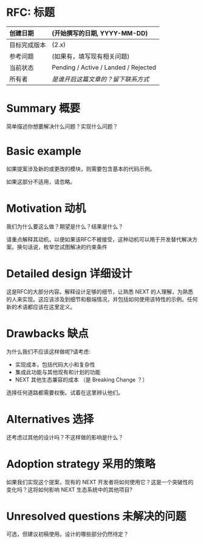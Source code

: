 # RFC: 标题

| 创建日期     | (开始撰写的日期, YYYY-MM-DD)                                                   |
| :-- | :-- |
| 目标完成版本 | (2.x)                                                          |
| 参考问题    | (如果有，填写现有相关问题) |
| 当前状态     | Pending / Active / Landed / Rejected                                                      |
| 所有者       | *是谁开启这篇文章的？留下联系方式*                                         |

# Summary 概要

简单描述你想要解决什么问题？实现什么问题？

# Basic example 

如果提案涉及新的或更改的模块，则需要包含基本的代码示例。

如果这部分不适用，请忽略。

# Motivation 动机

我们为什么要这么做？期望是什么？结果是什么？

请重点解释其动机，以便如果该RFC不被接受，这种动机可以用于开发替代解决方案。换句话说，枚举您试图解决的约束条件

# Detailed design 详细设计

这是RFC的大部分内容。解释设计足够的细节，让熟悉 NEXT 的人理解，为熟悉的人来实现。这应该涉及到细节和极端情况，并包括如何使用该特性的示例。任何新的术语都应该在这里定义。

# Drawbacks 缺点

为什么我们不应该这样做呢?请考虑:

- 实现成本，包括代码大小和复杂性
- 集成此功能与其他现有和计划的功能
- NEXT 其他生态兼容的成本 （是 Breaking Change ？）

选择任何道路都需要权衡。试着在这里辨认他们。

# Alternatives 选择

还考虑过其他的设计吗？不这样做的影响是什么？

# Adoption strategy 采用的策略

如果我们实现这个提案，现有的 NEXT 开发者将如何使用它？这是一个突破性的变化吗？这将如何影响 NEXT 生态系统中的其他项目?

# Unresolved questions 未解决的问题

可选，但建议初稿使用。设计的哪些部分仍然待定？
